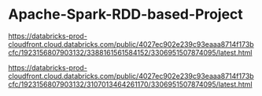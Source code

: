 # Apache-Spark-RDD-based-Project


https://databricks-prod-cloudfront.cloud.databricks.com/public/4027ec902e239c93eaaa8714f173bcfc/1923156807903132/3388161561584152/3306951507874095/latest.html





https://databricks-prod-cloudfront.cloud.databricks.com/public/4027ec902e239c93eaaa8714f173bcfc/1923156807903132/3107013464261170/3306951507874095/latest.html
